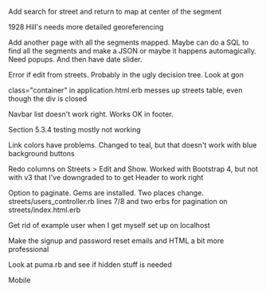 Add search for street and return to map at center of the segment

1928 Hill's needs more detailed georeferencing

Add another page with all the segments mapped. Maybe can do a SQL to find all the segments and make a JSON or maybe it happens automagically. Need  popups. 
And then have date slider.

 Error if edit from streets. Probably in the ugly decision tree. Look at gon
 
 class="container" in application.html.erb messes up streets table, even though the div is closed
 
Navbar list doesn't work right. Works OK in footer.

Section 5.3.4 testing mostly not working

Link colors have problems. Changed to teal, but that doesn't work with blue background buttons

Redo columns on Streets > Edit and Show. Worked with Bootstrap 4, but not with v3 that I've downgraded to to get Header to work right

Option to paginate. Gems are installed. Two places change. streets/users_controller.rb lines 7/8 and two erbs for pagination on streets/index.html.erb

Get rid of example user when I get myself set up on localhost

Make the signup and password reset emails and HTML a bit more professional

Look at puma.rb and see if hidden stuff is needed

Mobile
